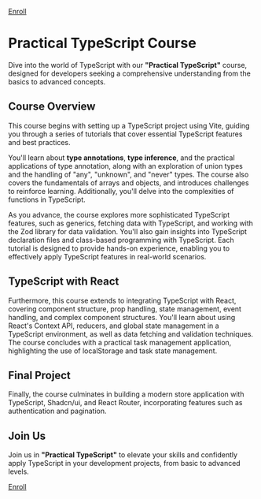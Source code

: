 [Enroll](https://www.codingaddict.io/)

# Practical TypeScript Course

Dive into the world of TypeScript with our **"Practical TypeScript"** course, designed for developers seeking a comprehensive understanding from the basics to advanced concepts.

## Course Overview

This course begins with setting up a TypeScript project using Vite, guiding you through a series of tutorials that cover essential TypeScript features and best practices.

You'll learn about **type annotations**, **type inference**, and the practical applications of type annotation, along with an exploration of union types and the handling of "any", "unknown", and "never" types. The course also covers the fundamentals of arrays and objects, and introduces challenges to reinforce learning. Additionally, you'll delve into the complexities of functions in TypeScript.

As you advance, the course explores more sophisticated TypeScript features, such as generics, fetching data with TypeScript, and working with the Zod library for data validation. You'll also gain insights into TypeScript declaration files and class-based programming with TypeScript. Each tutorial is designed to provide hands-on experience, enabling you to effectively apply TypeScript features in real-world scenarios.

## TypeScript with React

Furthermore, this course extends to integrating TypeScript with React, covering component structure, prop handling, state management, event handling, and complex component structures. You'll learn about using React's Context API, reducers, and global state management in a TypeScript environment, as well as data fetching and validation techniques. The course concludes with a practical task management application, highlighting the use of localStorage and task state management.

## Final Project

Finally, the course culminates in building a modern store application with TypeScript, Shadcn/ui, and React Router, incorporating features such as authentication and pagination.

## Join Us

Join us in **"Practical TypeScript"** to elevate your skills and confidently apply TypeScript in your development projects, from basic to advanced levels.

[Enroll](https://www.codingaddict.io/)
